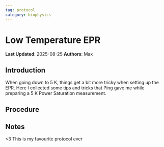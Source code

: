 ```yaml
---
tag: protocol
category: biophysics
---
```

# Low Temperature EPR

**Last Updated**: 2025-08-25
**Authors**: Max

## Introduction
When going down to 5 K, things get a bit more tricky when setting up the EPR. Here I collected some tips and tricks that Ping gave me while preparing a 5 K Power Saturation measurement.

## Procedure





## Notes
<3 This is my favourite protocol ever
